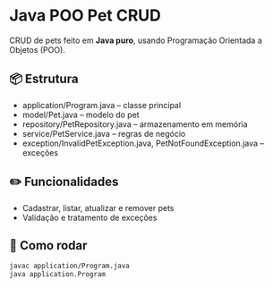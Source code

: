 # Java POO Pet CRUD

CRUD de pets feito em **Java puro**, usando Programação Orientada a Objetos (POO).

## 📦 Estrutura
- application/Program.java – classe principal
- model/Pet.java – modelo do pet
- repository/PetRepository.java – armazenamento em memória
- service/PetService.java – regras de negócio
- exception/InvalidPetException.java, PetNotFoundException.java – exceções

## ✏️ Funcionalidades
- Cadastrar, listar, atualizar e remover pets
- Validação e tratamento de exceções

## 🚀 Como rodar
```bash
javac application/Program.java
java application.Program
